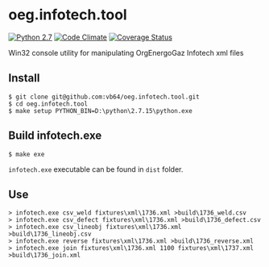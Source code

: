 # oeg.infotech.tool

[![Python 2.7](https://img.shields.io/travis/vb64/oeg.infotech.tool.svg?label=Python%202.7&style=plastic)](https://travis-ci.org/vb64/oeg.infotech.tool)
[![Code Climate](https://img.shields.io/codeclimate/maintainability-percentage/vb64/oeg.infotech.tool.svg?label=Code%20Climate&style=plastic)](https://codeclimate.com/github/vb64/oeg.infotech.tool)
[![Coverage Status](https://coveralls.io/repos/github/vb64/oeg.infotech.tool/badge.svg?branch=master)](https://coveralls.io/github/vb64/oeg.infotech.tool?branch=master)

Win32 console utility for manipulating OrgEnergoGaz Infotech xml files

## Install

```
$ git clone git@github.com:vb64/oeg.infotech.tool.git
$ cd oeg.infotech.tool
$ make setup PYTHON_BIN=D:\python\2.7.15\python.exe
```

## Build infotech.exe

```
$ make exe
```

`infotech.exe` executable can be found in `dist` folder.

## Use

```
> infotech.exe csv_weld fixtures\xml\1736.xml >build\1736_weld.csv
> infotech.exe csv_defect fixtures\xml\1736.xml >build\1736_defect.csv
> infotech.exe csv_lineobj fixtures\xml\1736.xml >build\1736_lineobj.csv
> infotech.exe reverse fixtures\xml\1736.xml >build\1736_reverse.xml
> infotech.exe join fixtures\xml\1736.xml 1100 fixtures\xml\1737.xml >build\1736_join.xml
```
